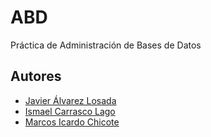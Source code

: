 # ABD

Práctica de Administración de Bases de Datos


## Autores

- [Javier Álvarez Losada](https://www.github.com/octokatherine)
- [Ismael Carrasco Lago](https://github.com/Geko66)
- [Marcos Icardo Chicote](https://github.com/M4RCKIT0S)

  
